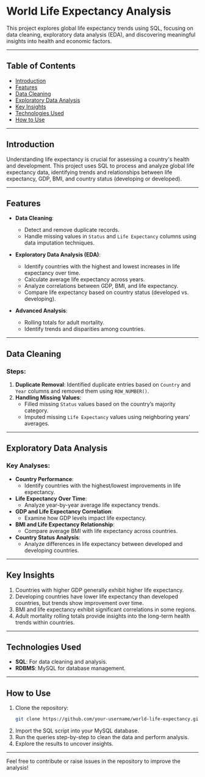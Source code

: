 # World Life Expectancy Analysis

This project explores global life expectancy trends using SQL, focusing on data cleaning, exploratory data analysis (EDA), and discovering meaningful insights into health and economic factors. 

---

## Table of Contents
- [Introduction](#introduction)
- [Features](#features)
- [Data Cleaning](#data-cleaning)
- [Exploratory Data Analysis](#exploratory-data-analysis)
- [Key Insights](#key-insights)
- [Technologies Used](#technologies-used)
- [How to Use](#how-to-use)

---

## Introduction

Understanding life expectancy is crucial for assessing a country's health and development. This project uses SQL to process and analyze global life expectancy data, identifying trends and relationships between life expectancy, GDP, BMI, and country status (developing or developed).

---

## Features

- **Data Cleaning**: 
  - Detect and remove duplicate records.
  - Handle missing values in `Status` and `Life Expectancy` columns using data imputation techniques.

- **Exploratory Data Analysis (EDA)**:
  - Identify countries with the highest and lowest increases in life expectancy over time.
  - Calculate average life expectancy across years.
  - Analyze correlations between GDP, BMI, and life expectancy.
  - Compare life expectancy based on country status (developed vs. developing).

- **Advanced Analysis**:
  - Rolling totals for adult mortality.
  - Identify trends and disparities among countries.

---

## Data Cleaning

### Steps:
1. **Duplicate Removal**: Identified duplicate entries based on `Country` and `Year` columns and removed them using `ROW_NUMBER()`.
2. **Handling Missing Values**: 
   - Filled missing `Status` values based on the country’s majority category.
   - Imputed missing `Life Expectancy` values using neighboring years' averages.

---

## Exploratory Data Analysis

### Key Analyses:
- **Country Performance**:
  - Identify countries with the highest/lowest improvements in life expectancy.
- **Life Expectancy Over Time**:
  - Analyze year-by-year average life expectancy trends.
- **GDP and Life Expectancy Correlation**:
  - Examine how GDP levels impact life expectancy.
- **BMI and Life Expectancy Relationship**:
  - Compare average BMI with life expectancy across countries.
- **Country Status Analysis**:
  - Analyze differences in life expectancy between developed and developing countries.

---

## Key Insights

1. Countries with higher GDP generally exhibit higher life expectancy.
2. Developing countries have lower life expectancy than developed countries, but trends show improvement over time.
3. BMI and life expectancy exhibit significant correlations in some regions.
4. Adult mortality rolling totals provide insights into the long-term health trends within countries.

---

## Technologies Used

- **SQL**: For data cleaning and analysis.
- **RDBMS**: MySQL for database management.

---

## How to Use

1. Clone the repository:
   ```bash
   git clone https://github.com/your-username/world-life-expectancy.git
   ```
2. Import the SQL script into your MySQL database.
3. Run the queries step-by-step to clean the data and perform analysis.
4. Explore the results to uncover insights.

---



Feel free to contribute or raise issues in the repository to improve the analysis!
